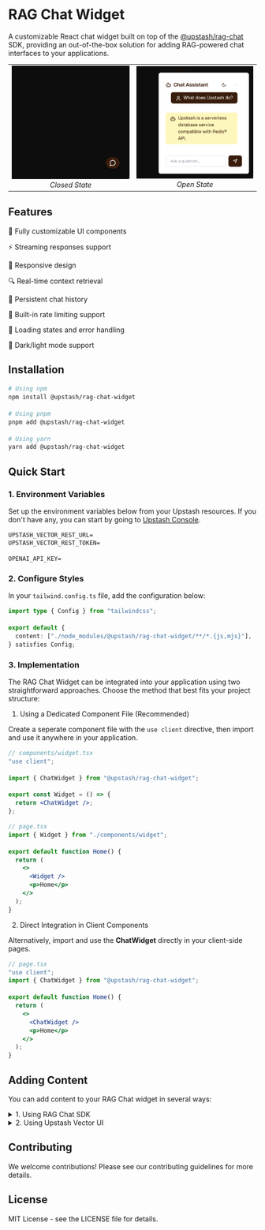 # RAG Chat Widget

A customizable React chat widget built on top of the [@upstash/rag-chat](https://github.com/upstash/rag-chat) SDK, providing an out-of-the-box solution for adding RAG-powered chat interfaces to your applications.

<table>
  <tr>
    <td align="center">
      <img src="./public/images/widget-closed.png" alt="RAG Chat Widget - Closed State" width="300"/><br/>
      <em>Closed State</em>
    </td>
    <td align="center">
      <img src="./public/images/widget-open.png" alt="RAG Chat Widget - Open State" width="300"/><br/>
      <em>Open State</em>
    </td>
  </tr>
</table>

## Features

🎨 Fully customizable UI components

⚡ Streaming responses support

📱 Responsive design

🔍 Real-time context retrieval

💾 Persistent chat history

🎯 Built-in rate limiting support

🔄 Loading states and error handling

🎨 Dark/light mode support

## Installation

```bash
# Using npm
npm install @upstash/rag-chat-widget

# Using pnpm
pnpm add @upstash/rag-chat-widget

# Using yarn
yarn add @upstash/rag-chat-widget
```

## Quick Start

### 1. Environment Variables

Set up the environment variables below from your Upstash resources. If you don't have any, you can start by going to [Upstash Console](https://console.upstash.com).

```
UPSTASH_VECTOR_REST_URL=
UPSTASH_VECTOR_REST_TOKEN=

OPENAI_API_KEY=
```

### 2. Configure Styles

In your `tailwind.config.ts` file, add the configuration below:

```ts
import type { Config } from "tailwindcss";

export default {
  content: ["./node_modules/@upstash/rag-chat-widget/**/*.{js,mjs}"],
} satisfies Config;
```

### 3. Implementation

The RAG Chat Widget can be integrated into your application using two straightforward approaches. Choose the method that best fits your project structure:

1. Using a Dedicated Component File (Recommended)

Create a seperate component file with the `use client` directive, then import and use it anywhere in your application.

```jsx
// components/widget.tsx
"use client";

import { ChatWidget } from "@upstash/rag-chat-widget";

export const Widget = () => {
  return <ChatWidget />;
};
```

```jsx
// page.tsx
import { Widget } from "./components/widget";

export default function Home() {
  return (
    <>
      <Widget />
      <p>Home</p>
    </>
  );
}
```

2. Direct Integration in Client Components

Alternatively, import and use the **ChatWidget** directly in your client-side pages.

```jsx
// page.tsx
"use client";
import { ChatWidget } from "@upstash/rag-chat-widget";

export default function Home() {
  return (
    <>
      <ChatWidget />
      <p>Home</p>
    </>
  );
}
```

## Adding Content

You can add content to your RAG Chat widget in several ways:

<details>
<summary>1. Using RAG Chat SDK</summary>

The SDK provides methods to add various types of content programmatically:

```ts
import { RAGChat, openai } from "@upstash/rag-chat";

export const ragChat = new RAGChat({
  model: openai("gpt-4-turbo"),
});
// Add text content
await ragChat.context.add("Your text content here");

// Add PDF documents
await ragChat.context.add({
  type: "pdf",
  fileSource: "./path/to/document.pdf",
});

// Add web content
await ragChat.context.add({
  type: "html",
  source: "https://your-website.com",
});
```

For more detailed examples and options, check out the [RAG Chat documentation](https://upstash.com/docs/vector/sdks/rag-chat/gettingstarted).

</details>

<details>
<summary>2. Using Upstash Vector UI</summary>

You can also manage your content directly through the Upstash Vector Console:

1. Navigate to [Upstash Console](http://console.upstash.com/vector).
2. Go to details page of the Vector database.
3. Navigate to **Databrowser Tab**.
4. Here, you can either upload a PDF, or use on of our sample datasets.

<img src="./public/images/vector-databrowser.png" alt="Vector Databrowser"/><br/>

</details>

## Contributing

We welcome contributions! Please see our contributing guidelines for more details.

## License

MIT License - see the LICENSE file for details.
